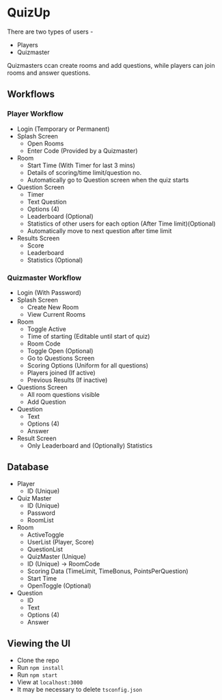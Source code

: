 # QuizUp

There are two types of users -

* Players
* Quizmaster

Quizmasters ccan create rooms and add questions, while players can join rooms and answer questions.

## Workflows

### Player Workflow

* Login (Temporary or Permanent)
* Splash Screen
  * Open Rooms
  * Enter Code (Provided by a Quizmaster)
* Room
  * Start Time (With Timer for last 3 mins)
  * Details of scoring/time limit/question no.
  * Automatically go to Question screen when the quiz starts
* Question Screen
  * Timer
  * Text Question
  * Options (4)
  * Leaderboard (Optional)
  * Statistics of other users for each option (After Time limit)(Optional)
  * Automatically move to next question after time limit
* Results Screen
  * Score
  * Leaderboard
  * Statistics (Optional)
  
### Quizmaster Workflow

* Login (With Password)
* Splash Screen
  * Create New Room
  * View Current Rooms
* Room
  * Toggle Active
  * Time of starting (Editable until start of quiz)
  * Room Code
  * Toggle Open (Optional)
  * Go to Questions Screen
  * Scoring Options (Uniform for all questions)
  * Players joined (If active)
  * Previous Results (If inactive)
* Questions Screen
  * All room questions visible
  * Add Question
* Question
  * Text
  * Options (4)
  * Answer
* Result Screen
  * Only Leaderboard and (Optionally) Statistics
  
## Database

* Player
  * ID (Unique)
* Quiz Master
  * ID (Unique)
  * Password
  * RoomList
* Room
  * ActiveToggle
  * UserList (Player, Score)
  * QuestionList
  * QuizMaster (Unique)
  * ID (Unique) -> RoomCode
  * Scoring Data (TimeLimit, TimeBonus, PointsPerQuestion)
  * Start Time
  * OpenToggle (Optional)
* Question
  * ID
  * Text
  * Options (4)
  * Answer

## Viewing the UI

* Clone the repo
* Run `npm install`
* Run `npm start`
* View at `localhost:3000`
* It may be necessary to delete `tsconfig.json`
